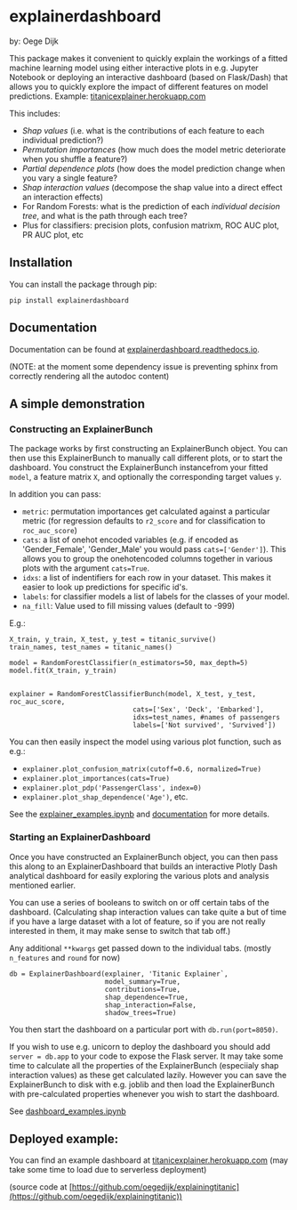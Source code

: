 # explainerdashboard
by: Oege Dijk

This package makes it convenient to quickly explain the workings of a
fitted machine learning model using either interactive plots in e.g. Jupyter Notebook or 
deploying an interactive dashboard (based on Flask/Dash) that allows you to quickly explore
the impact of different features on model predictions. Example: [titanicexplainer.herokuapp.com](http://titanicexplainer.herokuapp.com)

This includes:
- *Shap values* (i.e. what is the contributions of each feature to each individual prediction?)
- *Permutation importances* (how much does the model metric deteriorate when you shuffle a feature?)
- *Partial dependence plots* (how does the model prediction change when you vary a single feature?
- *Shap interaction values* (decompose the shap value into a direct effect an interaction effects)
- For Random Forests: what is the prediction of each *individual decision tree*, and what is the path through each tree?
- Plus for classifiers: precision plots, confusion matrixm, ROC AUC plot, PR AUC plot, etc

## Installation

You can install the package through pip:

`pip install explainerdashboard`

## Documentation

Documentation can be found at [explainerdashboard.readthedocs.io](https://explainerdashboard.readthedocs.io/en/latest/).

(NOTE: at the moment some dependency issue is preventing sphinx from correctly rendering all the autodoc content)

## A simple demonstration

### Constructing an ExplainerBunch

The package works by first constructing an ExplainerBunch object. You can then use this ExplainerBunch to manually call different plots, or to start the dashboard. You construct the ExplainerBunch instancefrom your fitted `model`, a feature matrix `X`, and optionally the corresponding target values `y`. 

In addition you can pass:
- `metric`: permutation importances get calculated against a particular metric (for regression defaults to `r2_score` and for classification to `roc_auc_score`)
- `cats`: a list of onehot encoded variables (e.g. if encoded as 'Gender_Female', 'Gender_Male' you would pass `cats=['Gender']`). This allows you to group the onehotencoded columns together in various plots with the argument `cats=True`. 
- `idxs`: a list of indentifiers for each row in your dataset. This makes it easier to look up predictions for specific id's.
- `labels`: for classifier models a list of labels for the classes of your model.
- `na_fill`: Value used to fill missing values (default to -999)

E.g.:

```
X_train, y_train, X_test, y_test = titanic_survive()
train_names, test_names = titanic_names()

model = RandomForestClassifier(n_estimators=50, max_depth=5)
model.fit(X_train, y_train)


explainer = RandomForestClassifierBunch(model, X_test, y_test, roc_auc_score, 
                               cats=['Sex', 'Deck', 'Embarked'],
                               idxs=test_names, #names of passengers 
                               labels=['Not survived', 'Survived'])
```

You can then easily inspect the model using various plot function, such as e.g.:
- `explainer.plot_confusion_matrix(cutoff=0.6, normalized=True)`
- `explainer.plot_importances(cats=True)`
- `explainer.plot_pdp('PassengerClass', index=0)`
- `explainer.plot_shap_dependence('Age')`, etc.

See the [explainer_examples.ipynb](explainer_examples.ipynb) and [documentation](https://explainerdashboard.readthedocs.io/en/latest/) for more details.

### Starting an ExplainerDashboard
Once you have constructed an ExplainerBunch object, you can then pass this along to an
ExplainerDashboard that builds an interactive Plotly Dash analytical dashboard for 
easily exploring the various plots and analysis mentioned earlier. 

You can use a series of booleans to switch on or off certain tabs of the dashboard.
(Calculating shap interaction values can take quite a but of time if you have a large dataset with a lot of feature, 
so if you are not really interested in them, it may make sense to switch that tab off.)

Any additional `**kwargs` get passed down to the individual tabs. (mostly `n_features` and `round` for now)

```
db = ExplainerDashboard(explainer, 'Titanic Explainer`,
                        model_summary=True,
                        contributions=True,
                        shap_dependence=True,
                        shap_interaction=False,
                        shadow_trees=True)
```

You then start the dashboard on a particular port with `db.run(port=8050)`. 

If you wish to use e.g. unicorn to deploy the dashboard you should add `server = db.app` to your code to expose the Flask server. It may take some time to calculate all the properties of the ExplainerBunch (especiialy shap interaction values) as these get calculated lazily. However you can save the ExplainerBunch to disk with e.g. joblib and then load the ExplainerBunch with pre-calculated properties whenever you wish to start the dashboard. 

See [dashboard_examples.ipynb](dashboard_examples.ipynb)


## Deployed example:

You can find an example dashboard at [titanicexplainer.herokuapp.com](http://titanicexplainer.herokuapp.com) (may take some time to load due to serverless deployment)

(source code at [https://github.com/oegedijk/explainingtitanic](https://github.com/oegedijk/explainingtitanic))
